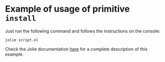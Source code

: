 # Example of usage of primitive `install`

Just run the following command and follows the instructions on the console:

`jolie script.ol`

Check the Jolie documentation [here](http://jolielang.gitbook.io/docs/basics/fault-handling/basics#fault-handlers-the-primitive-install) for a complete description of this example.
